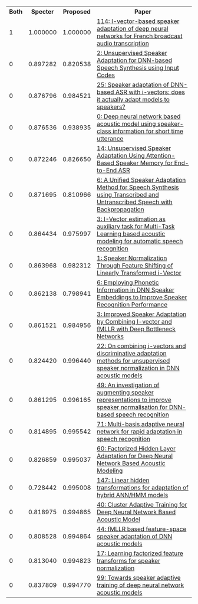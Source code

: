 <html><table><tr>
<th>Both</th>
<th>Specter</th>
<th>Proposed</th>
<th>Paper</th>
</tr>
<tr>
<td>1</td>
<td>1.000000</td>
<td>1.000000</td>
<td><a href="https://www.semanticscholar.org/paper/83f8268a403b8e66722c6f4c6158645a2d2770f5">114: I-vector-based speaker adaptation of deep neural networks for French broadcast audio transcription</a></td>
</tr>
<tr>
<td>0</td>
<td>0.897282</td>
<td>0.820538</td>
<td><a href="https://www.semanticscholar.org/paper/6035b072a09acb690466076591d43ab1f40176bc">2: Unsupervised Speaker Adaptation for DNN-based Speech Synthesis using Input Codes</a></td>
</tr>
<tr>
<td>0</td>
<td>0.876796</td>
<td>0.984521</td>
<td><a href="https://www.semanticscholar.org/paper/3beb1d1edc798b1911e9a79afc434b7766a891dc">25: Speaker adaptation of DNN-based ASR with i-vectors: does it actually adapt models to speakers?</a></td>
</tr>
<tr>
<td>0</td>
<td>0.876536</td>
<td>0.938935</td>
<td><a href="https://www.semanticscholar.org/paper/8a5116749bc69919f6e0bddabcff6fd662ccf7b8">0: Deep neural network based acoustic model using speaker-class information for short time utterance</a></td>
</tr>
<tr>
<td>0</td>
<td>0.872246</td>
<td>0.826650</td>
<td><a href="https://www.semanticscholar.org/paper/2683061823326301221f3604b5b071957b54be2c">14: Unsupervised Speaker Adaptation Using Attention-Based Speaker Memory for End-to-End ASR</a></td>
</tr>
<tr>
<td>0</td>
<td>0.871695</td>
<td>0.810966</td>
<td><a href="https://www.semanticscholar.org/paper/3334415629c52e57f927fd8d80c4043c647afc78">6: A Unified Speaker Adaptation Method for Speech Synthesis using Transcribed and Untranscribed Speech with Backpropagation</a></td>
</tr>
<tr>
<td>0</td>
<td>0.864434</td>
<td>0.975997</td>
<td><a href="https://www.semanticscholar.org/paper/56f49ea414cd0aee99189b9cdf750f8b131b5471">3: I-Vector estimation as auxiliary task for Multi-Task Learning based acoustic modeling for automatic speech recognition</a></td>
</tr>
<tr>
<td>0</td>
<td>0.863968</td>
<td>0.982312</td>
<td><a href="https://www.semanticscholar.org/paper/3f9f75e345be6d4bc8df36f061f5c5c806873f35">1: Speaker Normalization Through Feature Shifting of Linearly Transformed i-Vector</a></td>
</tr>
<tr>
<td>0</td>
<td>0.862138</td>
<td>0.798941</td>
<td><a href="https://www.semanticscholar.org/paper/e4b5a94bcd30e15dacbc6248acabc60c6c5e8d94">6: Employing Phonetic Information in DNN Speaker Embeddings to Improve Speaker Recognition Performance</a></td>
</tr>
<tr>
<td>0</td>
<td>0.861521</td>
<td>0.984956</td>
<td><a href="https://www.semanticscholar.org/paper/6b4cbf83b102b7bb0f2341dd8855174836d3640e">3: Improved Speaker Adaptation by Combining I-vector and fMLLR with Deep Bottleneck Networks</a></td>
</tr>
<tr>
<td>0</td>
<td>0.824420</td>
<td>0.996440</td>
<td><a href="https://www.semanticscholar.org/paper/d23243caa7887cf2c621a3f19ff28f35c81a2664">22: On combining i-vectors and discriminative adaptation methods for unsupervised speaker normalization in DNN acoustic models</a></td>
</tr>
<tr>
<td>0</td>
<td>0.861295</td>
<td>0.996165</td>
<td><a href="https://www.semanticscholar.org/paper/f8141534b998ede03ea899c38febb9692e05f3a5">49: An investigation of augmenting speaker representations to improve speaker normalisation for DNN-based speech recognition</a></td>
</tr>
<tr>
<td>0</td>
<td>0.814895</td>
<td>0.995542</td>
<td><a href="https://www.semanticscholar.org/paper/1267a9b9106f6e04fe6f09469c758e0ac24ea680">71: Multi-basis adaptive neural network for rapid adaptation in speech recognition</a></td>
</tr>
<tr>
<td>0</td>
<td>0.826859</td>
<td>0.995037</td>
<td><a href="https://www.semanticscholar.org/paper/5ff27a2da8217054a2121abe7004e6705c56a028">60: Factorized Hidden Layer Adaptation for Deep Neural Network Based Acoustic Modeling</a></td>
</tr>
<tr>
<td>0</td>
<td>0.728442</td>
<td>0.995008</td>
<td><a href="https://www.semanticscholar.org/paper/0629c836ad5c1d1a80ca7d868cf048c8bd215b84">147: Linear hidden transformations for adaptation of hybrid ANN/HMM models</a></td>
</tr>
<tr>
<td>0</td>
<td>0.818975</td>
<td>0.994865</td>
<td><a href="https://www.semanticscholar.org/paper/89b73d1bd791bab06b24aaa5ade2ec73260c9c20">40: Cluster Adaptive Training for Deep Neural Network Based Acoustic Model</a></td>
</tr>
<tr>
<td>0</td>
<td>0.808528</td>
<td>0.994864</td>
<td><a href="https://www.semanticscholar.org/paper/0670e66badee8a9772bb326721e5fe5045817303">44: fMLLR based feature-space speaker adaptation of DNN acoustic models</a></td>
</tr>
<tr>
<td>0</td>
<td>0.813040</td>
<td>0.994823</td>
<td><a href="https://www.semanticscholar.org/paper/c309dac53acb2869d9ef8c54da2f5b3879f99e93">17: Learning factorized feature transforms for speaker normalization</a></td>
</tr>
<tr>
<td>0</td>
<td>0.837809</td>
<td>0.994770</td>
<td><a href="https://www.semanticscholar.org/paper/05de249c56353b8916d3eb2fec76ddf7fbd47f33">99: Towards speaker adaptive training of deep neural network acoustic models</a></td>
</tr>
</table></html>
